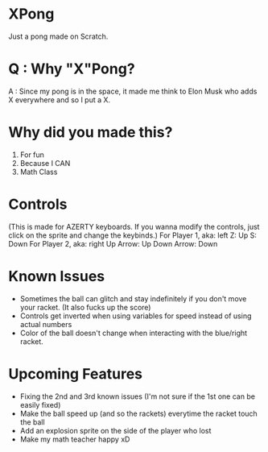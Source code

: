 # XPong
Just a pong made on Scratch.

# Q : Why "X"Pong?
A : Since my pong is in the space, it made me think to Elon Musk who adds X everywhere and so I put a X.

# Why did you made this?
1. For fun
2. Because I CAN
3. Math Class

# Controls
(This is made for AZERTY keyboards. If you wanna modify the controls, just click on the sprite and change the keybinds.)
For Player 1, aka: left
Z: Up S: Down
For Player 2, aka: right
Up Arrow: Up Down Arrow: Down

# Known Issues

- Sometimes the ball can glitch and stay indefinitely if you don't move your racket. (It also fucks up the score)
- Controls get inverted when using variables for speed instead of using actual numbers
- Color of the ball doesn't change when interacting with the blue/right racket.

# Upcoming Features

- Fixing the 2nd and 3rd known issues (I'm not sure if the 1st one can be easily fixed)
- Make the ball speed up (and so the rackets) everytime the racket touch the ball
- Add an explosion sprite on the side of the player who lost
- Make my math teacher happy xD
